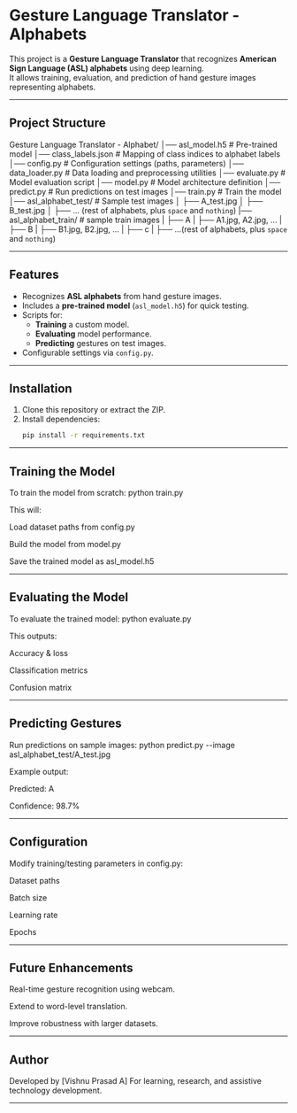 # Gesture Language Translator - Alphabets

This project is a **Gesture Language Translator** that recognizes **American Sign Language (ASL) alphabets** using deep learning.  
It allows training, evaluation, and prediction of hand gesture images representing alphabets.

---

## Project Structure

Gesture Language Translator - Alphabet/
│── asl_model.h5              # Pre-trained model
│── class_labels.json         # Mapping of class indices to alphabet labels
│── config.py                 # Configuration settings (paths, parameters)
│── data_loader.py            # Data loading and preprocessing utilities
│── evaluate.py               # Model evaluation script
│── model.py                  # Model architecture definition
│── predict.py                # Run predictions on test images
│── train.py                  # Train the model
│── asl_alphabet_test/        # Sample test images
│    ├── A_test.jpg
│    ├── B_test.jpg
│    ├── ... (rest of alphabets, plus `space` and `nothing`)
|── asl_alphabet_train/       # sample train images
|    ├── A
|         ├── A1.jpg, A2.jpg, ...
|    ├──  B
|         ├── B1.jpg, B2.jpg, ...
|    ├──  c
|         ├── ...(rest of alphabets, plus `space` and `nothing`)

---

## Features

- Recognizes **ASL alphabets** from hand gesture images.
- Includes a **pre-trained model** (`asl_model.h5`) for quick testing.
- Scripts for:
  - **Training** a custom model.
  - **Evaluating** model performance.
  - **Predicting** gestures on test images.
- Configurable settings via `config.py`.

---

## Installation

1. Clone this repository or extract the ZIP.
2. Install dependencies:
   ```bash
   pip install -r requirements.txt

---

## Training the Model

To train the model from scratch:
python train.py

This will:

Load dataset paths from config.py

Build the model from model.py

Save the trained model as asl_model.h5

---

## Evaluating the Model

To evaluate the trained model:
python evaluate.py

This outputs:

Accuracy & loss

Classification metrics

Confusion matrix

---

## Predicting Gestures

Run predictions on sample images:
python predict.py --image asl_alphabet_test/A_test.jpg

Example output:

Predicted: A

Confidence: 98.7%

---

## Configuration

Modify training/testing parameters in config.py:

Dataset paths

Batch size

Learning rate

Epochs

---

## Future Enhancements

Real-time gesture recognition using webcam.


Extend to word-level translation.

Improve robustness with larger datasets.

---

## Author

Developed by [Vishnu Prasad A]
For learning, research, and assistive technology development.

---
